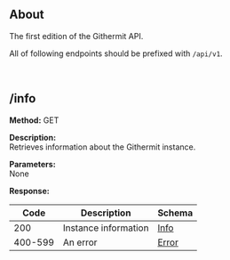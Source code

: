 ## About
The first edition of the Githermit API.

All of following endpoints should be prefixed with `/api/v1`.

<br>

## /info
**Method:** GET

**Description:**<br>
Retrieves information about the Githermit instance.

**Parameters:**<br>
None

**Response:**<br>

| Code    | Description          | Schema                                |
|---------|----------------------|---------------------------------------|
| 200     | Instance information | [Info](/docs/modules/api.html#Info)   |
| 400-599 | An error             | [Error](/docs/modules/api.html#Error) |
